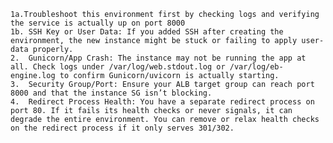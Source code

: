 	1a.Troubleshoot this environment first by checking logs and verifying the service is actually up on port 8000
	1b.	SSH Key or User Data: If you added SSH after creating the environment, the new instance might be stuck or failing to apply user-data properly.
	2.	Gunicorn/App Crash: The instance may not be running the app at all. Check logs under /var/log/web.stdout.log or /var/log/eb-engine.log to confirm Gunicorn/uvicorn is actually starting.
	3.	Security Group/Port: Ensure your ALB target group can reach port 8000 and that the instance SG isn’t blocking.
	4.	Redirect Process Health: You have a separate redirect process on port 80. If it fails its health checks or never signals, it can degrade the entire environment. You can remove or relax health checks on the redirect process if it only serves 301/302.